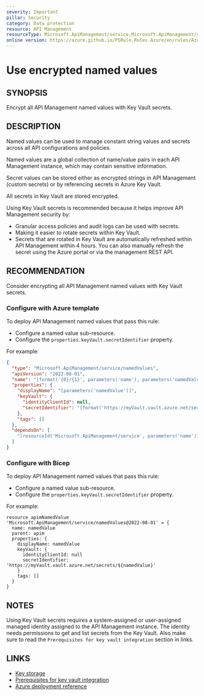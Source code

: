 ```yaml
---
severity: Important
pillar: Security
category: Data protection
resource: API Management
resourceType: Microsoft.ApiManagement/service,Microsoft.ApiManagement/service/namedValues
online version: https://azure.github.io/PSRule.Rules.Azure/en/rules/Azure.APIM.EncryptValues/
---
```


# Use encrypted named values

## SYNOPSIS

Encrypt all API Management named values with Key Vault secrets.

## DESCRIPTION

Named values can be used to manage constant string values and secrets across all API configurations and policies.

Named values are a global collection of name/value pairs in each API Management instance, which may contain sensitive information.

Secret values can be stored either as encrypted strings in API Management (custom secrets) or by referencing secrets in Azure Key Vault.

All secrets in Key Vault are stored encrypted.

Using Key Vault secrets is recommended because it helps improve API Management security by:

- Granular access policies and audit logs can be used with secrets.
- Making it easier to rotate secrets within Key Vault.
- Secrets that are rotated in Key Vault are automatically refreshed within API Management within 4 hours.
  You can also manually refresh the secret using the Azure portal or via the management REST API.

## RECOMMENDATION

Consider encrypting all API Management named values with Key Vault secrets.

### Configure with Azure template

To deploy API Management named values that pass this rule:

- Configure a named value sub-resource.
- Configure the `properties.keyVault.secretIdentifier` property.

For example:

```json
{
  "type": "Microsoft.ApiManagement/service/namedValues",
  "apiVersion": "2022-08-01",
  "name": "[format('{0}/{1}', parameters('name'), parameters('namedValue'))]",
  "properties": {
    "displayName": "[parameters('namedValue')]",
    "keyVault": {
      "identityClientId": null,
      "secretIdentifier": "[format('https://myVault.vault.azure.net/secrets/{0}', parameters('namedValue'))]"
    },
    "tags": []
  },
  "dependsOn": [
    "[resourceId('Microsoft.ApiManagement/service', parameters('name'))]"
  ]
}
```

### Configure with Bicep

To deploy API Management named values that pass this rule:

- Configure a named value sub-resource.
- Configure the `properties.keyVault.secretIdentifier` property.

For example:

```bicep
resource apimNamedValue 'Microsoft.ApiManagement/service/namedValues@2022-08-01' = {
  name: namedValue
  parent: apim
  properties: {
    displayName: namedValue
    keyVault: {
      identityClientId: null
      secretIdentifier: 'https://myVault.vault.azure.net/secrets/${namedValue}'
    }
    tags: []
  }
}
```

## NOTES

Using Key Vault secrets requires a system-assigned or user-assigned managed identity assigned to the API Management instance.
The identity needs permissions to get and list secrets from the Key Vault. Also make sure to read the `Prerequisites for key vault integration` section in links.

## LINKS

- [Key storage](https://learn.microsoft.com/azure/architecture/framework/security/design-storage-keys#key-storage)
- [Prerequisites for key vault integration](https://learn.microsoft.com/azure/api-management/api-management-howto-properties?tabs=azure-portal#prerequisites-for-key-vault-integration)
- [Azure deployment reference](https://learn.microsoft.com/azure/templates/microsoft.apimanagement/service/namedvalues#keyvaultcontractcreatepropertiesorkeyvaultcontractpr)
